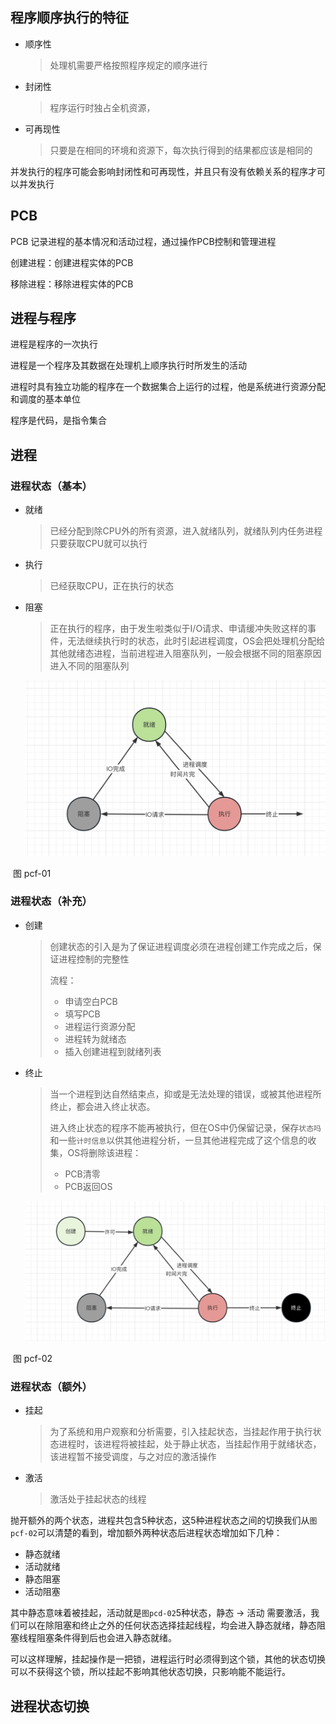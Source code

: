 ## 程序顺序执行的特征

- 顺序性

  > 处理机需要严格按照程序规定的顺序进行

- 封闭性

  > 程序运行时独占全机资源，

- 可再现性

  > 只要是在相同的环境和资源下，每次执行得到的结果都应该是相同的

并发执行的程序可能会影响封闭性和可再现性，并且只有没有依赖关系的程序才可以并发执行



## PCB 

PCB 记录进程的基本情况和活动过程，通过操作PCB控制和管理进程

创建进程：创建进程实体的PCB

移除进程：移除进程实体的PCB

## 进程与程序

进程是程序的一次执行

进程是一个程序及其数据在处理机上顺序执行时所发生的活动

进程时具有独立功能的程序在一个数据集合上运行的过程，他是系统进行资源分配和调度的基本单位

> 

程序是代码，是指令集合



## 进程

### 进程状态（基本）

- 就绪

  > 已经分配到除CPU外的所有资源，进入就绪队列，就绪队列内任务进程只要获取CPU就可以执行

- 执行

  > 已经获取CPU，正在执行的状态

- 阻塞

  > 正在执行的程序，由于发生啦类似于I/O请求、申请缓冲失败这样的事件，无法继续执行时的状态，此时引起进程调度，OS会把处理机分配给其他就绪态进程，当前进程进入阻塞队列，一般会根据不同的阻塞原因进入不同的阻塞队列

  <img src="https://raw.githubusercontent.com/ywyg/photo/main/image-20230304142934185.png" alt="image-20230304142934185" style="zoom:50%;" />

​									  									图      pcf-01

### 进程状态（补充）

- 创建

  > 创建状态的引入是为了保证进程调度必须在进程创建工作完成之后，保证进程控制的完整性
  >
  > 流程：
  >
  > - 申请空白PCB
  > - 填写PCB
  > - 进程运行资源分配
  > - 进程转为就绪态
  > - 插入创建进程到就绪列表

- 终止

  > 当一个进程到达自然结束点，抑或是无法处理的错误，或被其他进程所终止，都会进入终止状态。
  >
  > 进入终止状态的程序不能再被执行，但在OS中仍保留记录，保存`状态吗`和一些`计时信息`以供其他进程分析，一旦其他进程完成了这个信息的收集，OS将删除该进程：
  >
  > - PCB清零
  > - PCB返回OS

  <img src="https://raw.githubusercontent.com/ywyg/photo/main/image-20230304144012202.png" alt="image-20230304144012202" style="zoom:50%;" />

​									  									图      pcf-02

### 进程状态（额外）

- 挂起

  > 为了系统和用户观察和分析需要，引入挂起状态，当挂起作用于执行状态进程时，该进程将被挂起，处于静止状态，当挂起作用于就绪状态，该进程暂不接受调度，与之对应的激活操作

- 激活

  > 激活处于挂起状态的线程

抛开额外的两个状态，进程共包含5种状态，这5种进程状态之间的切换我们从`图pcf-02`可以清楚的看到，增加额外两种状态后进程状态增加如下几种：

- 静态就绪
- 活动就绪
- 静态阻塞
- 活动阻塞

其中静态意味着被挂起，活动就是`图pcd-02`5种状态，静态 -> 活动 需要激活，我们可以在除阻塞和终止之外的任何状态选择挂起线程，均会进入静态就绪，静态阻塞线程阻塞条件得到后也会进入静态就绪。

可以这样理解，挂起操作是一把锁，进程运行时必须得到这个锁，其他的状态切换可以不获得这个锁，所以挂起不影响其他状态切换，只影响能不能运行。



## 进程状态切换

